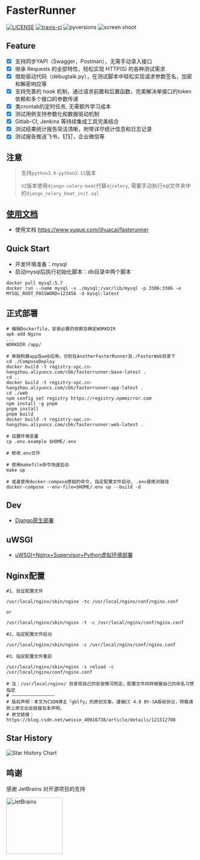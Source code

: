 # FasterRunner

[![LICENSE](https://img.shields.io/github/license/HttpRunner/FasterRunner.svg)](https://github.com/HttpRunner/FasterRunner/blob/master/LICENSE)
[![travis-ci](https://travis-ci.org/HttpRunner/FasterRunner.svg?branch=master)](https://travis-ci.org/HttpRunner/FasterRunner)
![pyversions](https://img.shields.io/pypi/pyversions/Django.svg)
![screen shoot](https://cdn.jsdelivr.net/gh/lihuacai168/images/img/project_detail.png)

## Feature

- [X] 支持同步YAPI（Swagger，Postman），无需手动录入接口
- [X] 继承 Requests 的全部特性，轻松实现 HTTP(S) 的各种测试需求
- [X]  借助驱动代码（debugtalk.py），在测试脚本中轻松实现请求参数签名，加密和解密响应等
- [X]  支持完善的 hook 机制，通过请求前置和后置函数，完美解决单接口的token依赖和多个接口的参数传递
- [X]  类crontab的定时任务, 无需额外学习成本
- [X]  测试用例支持参数化和数据驱动机制
- [X]  Gitlab-CI, Jenkins 等持续集成工具完美结合
- [X]  测试结果统计报告简洁清晰，附带详尽统计信息和日志记录
- [X]  测试报告推送飞书，钉钉，企业微信等

## 注意

> 支持`python3.9-python3.11`版本
>
> `V2`版本使用`django-celery-beat`代替`djcelery`, 需要手动执行sql文件夹中的`django_celery_beat_init.sql`

## [使用文档](https://www.yuque.com/lihuacai/fasterunner)

- 使用文档 <https://www.yuque.com/lihuacai/fasterunner>

## Quick Start

- 开发环境准备：mysql
- 启动mysql后执行初始化脚本：db目录中两个脚本

```shell
docker pull mysql:5.7
docker run --name mysql -v ./mysql:/var/lib/mysql -p 3306:3306 -e MYSQL_ROOT_PASSWORD=123456 -d mysql:latest
```

## 正式部署

```shell
# 编辑Dockerfile，安装必要的依赖及确定WORKDIR
apk add Nginx
...
WORKDIR /app/
```

```shell
# 单独构建app及web应用，分别在AnotherFasterRunner及./FasterWeb目录下
cd ./ComposeDeploy
docker build -t registry-vpc.cn-hangzhou.aliyuncs.com/cbk/fasterrunner:base-latest .
cd ..
docker build -t registry-vpc.cn-hangzhou.aliyuncs.com/cbk/fasterrunner:app-latest .
cd ./web
npm config set registry https://registry.npmmirror.com
npm install -g pnpm
pnpm install
pnpm build
docker build -t registry-vpc.cn-hangzhou.aliyuncs.com/cbk/fasterrunner:web-latest .
```

```shell
# 设置环境变量
cp .env.example $HOME/.env

# 修改.env文件
```

```shell
# 使用makefile命令快速启动
make up

# 或者使用docker-compose原始的命令, 指定配置文件启动, .env是绝对路径
docker-compose --env-file=$HOME/.env up --build -d
```

## Dev

- [Django原生部署](https://www.jianshu.com/p/e26ccc21ddf2)

## uWSGI

- [uWSGI+Nginx+Supervisor+Python虚拟环境部署](https://www.jianshu.com/p/577a966b0998)

## Nginx配置

```shell
#1、验证配置文件

/usr/local/nginx/sbin/nginx -tc /usr/local/nginx/conf/nginx.conf

or

/usr/local/nginx/sbin/nginx -t -c /usr/local/nginx/conf/nginx.conf

#2、指定配置文件启动

/usr/local/nginx/sbin/nginx -c /usr/local/nginx/conf/nginx.conf

#3、指定配置文件重启

/usr/local/nginx/sbin/nginx -s reload -c /usr/local/nginx/conf/nginx.conf

# 注：/usr/local/nginx/ 目录视自己的安装情况而定。配置文件同样根据自己的命名习惯指定
# ————————————————
# 版权声明：本文为CSDN博主「gblfy」的原创文章，遵循CC 4.0 BY-SA版权协议，转载请附上原文出处链接及本声明。
# 原文链接：https://blog.csdn.net/weixin_40816738/article/details/121512708
```

## Star History

![Star History Chart](https://api.star-history.com/svg?repos=lihuacai168/AnotherFasterRunner&type=Date)

## 鸣谢

感谢 JetBrains 对开源项目的支持

<a href="https://jb.gg/OpenSourceSupport">
  <img src="https://user-images.githubusercontent.com/8643542/160519107-199319dc-e1cf-4079-94b7-01b6b8d23aa6.png" align="left" height="150" width="150" alt="JetBrains">
</a>
